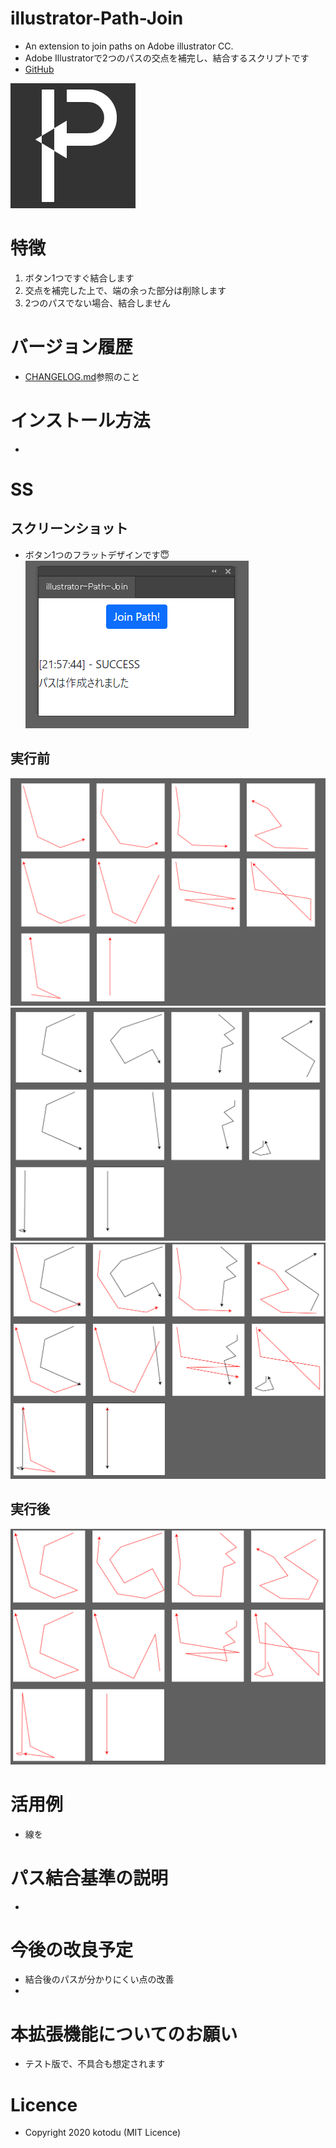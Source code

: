 # illustrator-Path-Join
- An extension to join paths on Adobe illustrator CC.
- Adobe Illustratorで2つのパスの交点を補完し、結合するスクリプトです
- [GitHub](https://github.com/kotodu/illustrator-Path-Join/)

![icon](./docs/ipj-icon1x.png)

# 特徴
1. ボタン1つですぐ結合します
2. 交点を補完した上で、端の余った部分は削除します
3. 2つのパスでない場合、結合しません

# バージョン履歴
- [CHANGELOG.md](./CHANGELOG.md)参照のこと

# インストール方法
- 

# SS
## スクリーンショット
- ボタン1つのフラットデザインです😇
![screenshot](./docs/ipj-ss.png)

## 実行前
![test1](./docs/ipj-t1.png)
![test2](./docs/ipj-t2.png)
![test3](./docs/ipj-t3.png)

## 実行後
![test4](./docs/ipj-t4.png)

# 活用例
- 線を

# パス結合基準の説明
- 

# 今後の改良予定
- 結合後のパスが分かりにくい点の改善
- 

# 本拡張機能についてのお願い
- テスト版で、不具合も想定されます

# Licence
- Copyright 2020 kotodu (MIT Licence)
